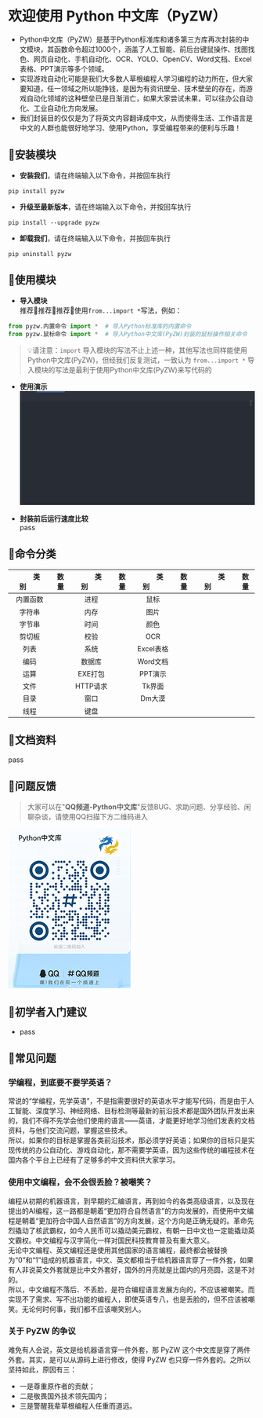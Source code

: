# 欢迎使用 Python 中文库（PyZW）
* Python中文库（PyZW）是基于Python标准库和诸多第三方库再次封装的中文模块，其函数命令超过1000个，涵盖了人工智能、前后台键鼠操作、找图找色、网页自动化、手机自动化、OCR、YOLO、OpenCV、Word文档、Excel表格、PPT演示等多个领域。
* 实现游戏自动化可能是我们大多数人草根编程人学习编程的动力所在，但大家要知道，任一领域之所以能挣钱，是因为有资讯壁垒、技术壁垒的存在，而游戏自动化领域的这种壁垒已是日渐消亡，如果大家尝试未果，可以往办公自动化、工业自动化方向发展。
* 我们封装目的仅仅是为了将英文内容翻译成中文，从而使得生活、工作语言是中文的人群也能很好地学习、使用Python，享受编程带来的便利与乐趣！

## 🌈安装模块
* **安装我们**，请在终端输入以下命令，并按回车执行
```
pip install pyzw
```
* **升级至最新版本**，请在终端输入以下命令，并按回车执行
```
pip install --upgrade pyzw
```
* **卸载我们**，请在终端输入以下命令，并按回车执行
```
pip uninstall pyzw
```

## 🌈使用模块
* **导入模块**  
推荐🎉推荐🎉推荐🎉使用`from...import *`写法，例如：  
```python
from pyzw.内置命令 import *  # 导入Python标准库的内置命令
from pyzw.鼠标命令 import *  # 导入Python中文库(PyZW)封装的鼠标操作相关命令
```
> 💡请注意：`import` 导入模块的写法不止上述一种，其他写法也同样能使用Python中文库(PyZW)，但经我们反复测试，一致认为 `from...import *` 导入模块的写法是最利于使用Python中文库(PyZW)来写代码的

* **使用演示**   
![PyZW中文库](https://github.com/XueLiren/PyZW/blob/master/img/shiyongyanshi.gif?raw=true "")  

* **封装前后运行速度比较**  
pass 

## 🌈命令分类
| &emsp;&emsp;类别&emsp;&emsp; | 数量  | &emsp;&emsp;类别&emsp;&emsp; | 数量  | &emsp;&emsp;类别&emsp;&emsp; | 数量  | &emsp;&emsp;类别&emsp;&emsp; | 数量  |
|:--------------------------:|:---:|:--------------------------:|-----|:--------------------------:|-----|:--------------------------:|-----|
|            内置函数            |     |             进程             |     |             鼠标             |     |                            |     |
|            字符串             |     |             内存             |     |             图片             |     |                            |     |
|            字节串             |     |             时间             |     |             颜色             |     |                            |     |
|            剪切板             |     |             校验             |     |            OCR             |     |                            |     |
|             列表             |     |             系统             |     |          Excel表格           |     |                            |     |
|             编码             |     |            数据库             |     |           Word文档           |     |                            |     |
|             运算             |     |           EXE打包            |     |           PPT演示            |     |                            |     |
|             文件             |     |           HTTP请求           |     |            Tk界面            |     |                            |     |
|             目录             |     |             窗口             |     |            Dm大漠            |     |                            |     |
|             线程             |     |             键盘             |     |                            |     |                            |     |

## 🌈文档资料
pass

## 🌈问题反馈
> 大家可以在"**QQ频道-Python中文库**"反馈BUG、求助问题、分享经验、闲聊杂谈，请使用QQ扫描下方二维码进入

![PyZW中文库](https://raw.githubusercontent.com/XueLiren/PyZW/master/img/qq_pindao.jpg "请使用QQ扫码进入PyZW中文库社区")  


## 🌈初学者入门建议
* pass


## 🌈常见问题
### 学编程，到底要不要学英语？
常说的“学编程，先学英语”，不是指需要很好的英语水平才能写代码，而是由于人工智能、深度学习、神经网络、目标检测等最新的前沿技术都是国外团队开发出来的，我们不得不先学会他们使用的语言——英语，才能更好地学习他们发表的文档资料，与他们交流问题，掌握这些技术。  
所以，如果你的目标是掌握各类前沿技术，那必须学好英语；如果你的目标只是实现传统的办公自动化、游戏自动化，那不需要学英语，因为这些传统的编程技术在国内各个平台上已经有了足够多的中文资料供大家学习。

### 使用中文编程，会不会很丢脸？被嘲笑？
编程从初期的机器语言，到早期的汇编语言，再到如今的各类高级语言，以及现在提出的AI编程，这一路都是朝着“更加符合自然语言”的方向发展的，而使用中文编程是朝着“更加符合中国人自然语言”的方向发展，这个方向是正确无疑的。革命先烈撬动了核武霸权，如今人民币可以撬动美元霸权，有朝一日中文也一定能撬动英文霸权。中文编程与汉字简化一样对国民科技教育普及有重大意义。  
无论中文编程、英文编程还是使用其他国家的语言编程，最终都会被替换为“0”和“1”组成的机器语言，中文、英文都相当于给机器语言穿了一件外套，如果有人非说英文外套就是比中文外套好，国外的月亮就是比国内的月亮圆，这是不对的。  
所以，中文编程不落后、不丢脸，是符合编程语言发展方向的，不应该被嘲笑。而实现不了需求、写不出功能的编程人，即使英语专八，也是丢脸的，但不应该被嘲笑。无论何时何事，我们都不应该嘲笑别人。

### 关于 PyZW 的争议
难免有人会说，英文是给机器语言穿一件外套，那 PyZW 这个中文库是穿了两件外套。其实，是可以从源码上进行修改，使得 PyZW 也只穿一件外套的。之所以坚持如此，原因有三：
* 一是尊重原作者的贡献；
* 二是敬畏国外技术领先国内；
* 三是警醒我辈草根编程人任重而道远。
